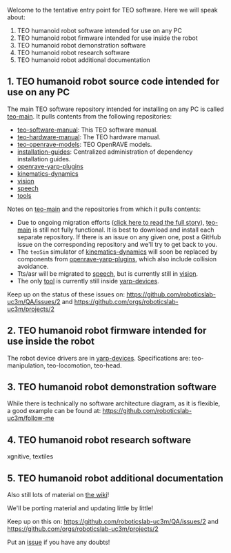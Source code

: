 Welcome to the tentative entry point for TEO software. Here we will speak about:
1. TEO humanoid robot software intended for use on any PC
2. TEO humanoid robot firmware intended for use inside the robot
3. TEO humanoid robot demonstration software
4. TEO humanoid robot research software
5. TEO humanoid robot additional documentation

## 1. TEO humanoid robot source code intended for use on any PC

The main TEO software repository intended for installing on any PC is called [teo-main](https://github.com/roboticslab-uc3m/teo-main). It pulls contents from the following repositories:

- [teo-software-manual](https://github.com/roboticslab-uc3m/teo-software-manual): This TEO software manual.
- [teo-hardware-manual](https://github.com/roboticslab-uc3m/teo-hardware-manual): The TEO hardware manual.
- [teo-openrave-models](https://github.com/roboticslab-uc3m/teo-openrave-models): TEO OpenRAVE models.
- [installation-guides](https://github.com/roboticslab-uc3m/installation-guides): Centralized administration of dependency installation guides.
- [openrave-yarp-plugins](https://github.com/roboticslab-uc3m/openrave-yarp-plugins)
- [kinematics-dynamics](https://github.com/roboticslab-uc3m/kinematics-dynamics)
- [vision](https://github.com/roboticslab-uc3m/vision)
- [speech](https://github.com/roboticslab-uc3m/speech)
- [tools](https://github.com/roboticslab-uc3m/tools)

Notes on [teo-main](https://github.com/roboticslab-uc3m/teo-main) and the repositories from which it pulls contents:
- Due to ongoing migration efforts ([click here to read the full story](https://github.com/roboticslab-uc3m/QA/issues/2)), [teo-main](https://github.com/roboticslab-uc3m/teo-main) is still not fully functional. It is best to download and install each separate repository. If there is an issue on any given one, post a GitHub issue on the corresponding repository and we'll try to get back to you.
- The `teoSim` simulator of [kinematics-dynamics](https://github.com/roboticslab-uc3m/kinematics-dynamics) will soon be replaced by components from [openrave-yarp-plugins](https://github.com/roboticslab-uc3m/openrave-yarp-plugins), which also include collision avoidance.
- Tts/asr will be migrated to [speech](https://github.com/roboticslab-uc3m/speech), but is currently still in [vision](https://github.com/roboticslab-uc3m/vision).
- The only [tool](https://github.com/roboticslab-uc3m/tools) is currently still inside [yarp-devices](https://github.com/roboticslab-uc3m/yarp-devices).

Keep up on the status of these issues on: https://github.com/roboticslab-uc3m/QA/issues/2 and https://github.com/orgs/roboticslab-uc3m/projects/2

## 2. TEO humanoid robot firmware intended for use inside the robot
The robot device drivers are in [yarp-devices](https://github.com/roboticslab-uc3m/yarp-devices). Specifications are: teo-manipulation, teo-locomotion, teo-head.

## 3. TEO humanoid robot demonstration software
While there is technically no software architecture diagram, as it is flexible, a good example can be found at: https://github.com/roboticslab-uc3m/follow-me

## 4. TEO humanoid robot research software
xgnitive, textiles

## 5. TEO humanoid robot additional documentation
Also still lots of material on [the wiki](http://robots.uc3m.es)!

We'll be porting material and updating little by little!

Keep up on this on: https://github.com/roboticslab-uc3m/QA/issues/2 and https://github.com/orgs/roboticslab-uc3m/projects/2

Put an [issue](https://github.com/roboticslab-uc3m/teo-software-manual/issues/new) if you have any doubts!
